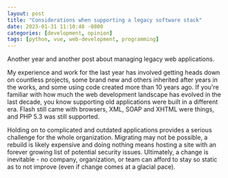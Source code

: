 ```yaml
---
layout: post
title: "Considerations when supporting a legacy software stack"
date: 2023-01-31 11:10:48 -0800
categories: [development, opinion]
tags: [python, vue, web-development, programming]
---
```


Another year and another post about managing legacy web applications.

My experience and work for the last year has involved getting heads down on countless projects, some brand new and others inherited after years in the works, and some using code created more than 10 years ago. If you're familiar with how much the web development landscape has evolved in the last decade, you know supporting old applications were built in a different era. Flash still came with browsers, XML, SOAP and XHTML were things, and PHP 5.3 was still supported.

Holding on to complicated and outdated applications provides a serious challenge for the whole organization. Migrating may not be possible, a rebuild is likely expensive and doing nothing means hosting a site with an forever growing list of potential security issues. Ultimately, a change is inevitable - no company, organization, or team can afford to stay so static as to not improve (even if change comes at a glacial pace).
